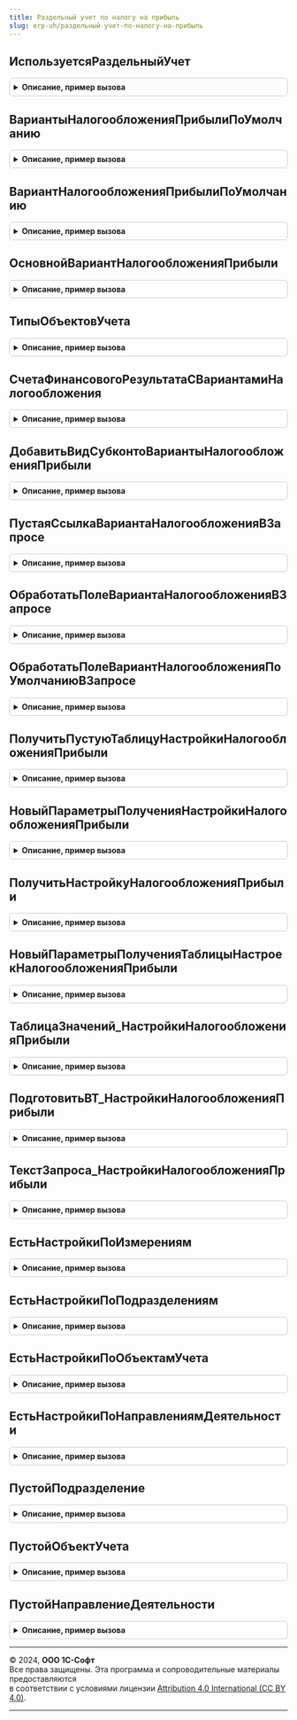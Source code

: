 ```yaml
---
title: Раздельный учет по налогу на прибыль
slug: erp-uh/раздельный-учет-по-налогу-на-прибыль
---
```



## ИспользуетсяРаздельныйУчет
<details style="margin: 1em 0; padding: 0.5em; border: 1px solid #ccc; border-radius: 6px;">

<summary style="font-weight: bold; cursor: pointer;">Описание, пример вызова</summary>

```bsl

// Возвращает признак использования раздельного учета для организации
//
// Параметры:
// 	Организация - СправочникСсылка.Организации, Массив Из СправочникСсылка.Организации - головные организации
// 	НаДату - Дата, Неопределено - дата, на которую установлен признак
// 	МВТ    - МенеджерВременныхТаблиц, Неопределено - если передан,
// 	          данные будут помещены во временную таблицу "ОрганизацииСРаздельнымУчетом".
//
// Возвращаемое значение:
// 	Булево, Соответствие Из СправочникСсылка.Организации, Неопределено -
// 		Булево       - когда передана одна организация
// 		Соответствие - когда передан массив организаций, в соответствии будут только организации с раздельным учетом
// 		Неопределено - когда передан менеджер временных таблиц для помещения результата.
//
Функция ИспользуетсяРаздельныйУчет(Организация, Знач НаДату = Неопределено, МВТ = Неопределено) Экспорт
```

Пример вызова
```bsl
Результат = РаздельныйУчетПоНалогуНаПрибыль.ИспользуетсяРаздельныйУчет(Организация, НаДату, МВТ);
```
</details>

## ВариантыНалогообложенияПрибылиПоУмолчанию
<details style="margin: 1em 0; padding: 0.5em; border: 1px solid #ccc; border-radius: 6px;">

<summary style="font-weight: bold; cursor: pointer;">Описание, пример вызова</summary>

```bsl

// Возвращает массив вариантов н/о, означающих применение общих условий налогообложения прибыли
//
// Возвращаемое значение:
// 	Массив Из СправочникСсылка.ВариантыНалогообложенияПрибыли
//
Функция ВариантыНалогообложенияПрибылиПоУмолчанию() Экспорт
```

Пример вызова
```bsl
Результат = РаздельныйУчетПоНалогуНаПрибыль.ВариантыНалогообложенияПрибылиПоУмолчанию() 
```
</details>

## ВариантНалогообложенияПрибылиПоУмолчанию
<details style="margin: 1em 0; padding: 0.5em; border: 1px solid #ccc; border-radius: 6px;">

<summary style="font-weight: bold; cursor: pointer;">Описание, пример вызова</summary>

```bsl

// Возвращает предопределенное значение варианта н/о для общих условий налогообложения прибыли
//
// Возвращаемое значение:
//   СправочникСсылка.ВариантыНалогообложенияПрибыли   -
//
Функция ВариантНалогообложенияПрибылиПоУмолчанию() Экспорт
```

Пример вызова
```bsl
Результат = РаздельныйУчетПоНалогуНаПрибыль.ВариантНалогообложенияПрибылиПоУмолчанию() 
```
</details>

## ОсновнойВариантНалогообложенияПрибыли
<details style="margin: 1em 0; padding: 0.5em; border: 1px solid #ccc; border-radius: 6px;">

<summary style="font-weight: bold; cursor: pointer;">Описание, пример вызова</summary>

```bsl

// Возвращает основной вариант н/о для организации исходя из учетной политики
//
// Параметры:
//  Организация  - СправочникСсылка.Организации - организация, настройки которой требуется получить
//  НаДату       - Дата - дата, на которую читаются настройки.
//
// Возвращаемое значение:
//  СправочникСсылка.ВариантыНалогообложенияПрибыли -
//
Функция ОсновнойВариантНалогообложенияПрибыли(Организация, Знач НаДату = Неопределено) Экспорт
```

Пример вызова
```bsl
Результат = РаздельныйУчетПоНалогуНаПрибыль.ОсновнойВариантНалогообложенияПрибыли(Организация, НаДату);
```
</details>

## ТипыОбъектовУчета
<details style="margin: 1em 0; padding: 0.5em; border: 1px solid #ccc; border-radius: 6px;">

<summary style="font-weight: bold; cursor: pointer;">Описание, пример вызова</summary>

```bsl

// Возвращает массив типов измерения "Объект учета"
//
// Возвращаемое значение:
// 	Массив - Описание
Функция ТипыОбъектовУчета() Экспорт
```

Пример вызова
```bsl
Результат = РаздельныйУчетПоНалогуНаПрибыль.ТипыОбъектовУчета() 
```
</details>

## СчетаФинансовогоРезультатаСВариантамиНалогообложения
<details style="margin: 1em 0; padding: 0.5em; border: 1px solid #ccc; border-radius: 6px;">

<summary style="font-weight: bold; cursor: pointer;">Описание, пример вызова</summary>

```bsl

// Возвращает массив счетов по фин. резу, использующих субконто "Варианты налогообложения прибыли"
// Следует обращаться через модуль повторного использования:
// РаздельныйУчетПоНалогуНаПрибыльПовтИсп.СчетаФинансовогоРезультатаСВариантамиНалогообложения().
//
// Возвращаемое значение:
// Структура:
// 		* Счета90 - Массив Из ПланСчетовСсылка.Хозрасчетный - массив субсчетов 90-го счета с раздельным НУ
// 		* Счета91 - Массив Из ПланСчетовСсылка.Хозрасчетный - массив субсчетов 91-го счета с раздельным НУ
// 		* Счета99 - Массив Из ПланСчетовСсылка.Хозрасчетный - массив субсчетов 99-го счета с раздельным НУ
//
Функция СчетаФинансовогоРезультатаСВариантамиНалогообложения() Экспорт
```

Пример вызова
```bsl
Результат = РаздельныйУчетПоНалогуНаПрибыль.СчетаФинансовогоРезультатаСВариантамиНалогообложения() 
```
</details>

## ДобавитьВидСубконтоВариантыНалогообложенияПрибыли
<details style="margin: 1em 0; padding: 0.5em; border: 1px solid #ccc; border-radius: 6px;">

<summary style="font-weight: bold; cursor: pointer;">Описание, пример вызова</summary>

```bsl

// Добавляет в массив субконто по вариантам н/о,
//
// Параметры:
// 	ВидыСубконто - Массив Из ПланВидовХарактеристикСсылка.ВидыСубконтоХозрасчетные
//
Процедура ДобавитьВидСубконтоВариантыНалогообложенияПрибыли(ВидыСубконто) Экспорт
```

Пример вызова
```bsl
РаздельныйУчетПоНалогуНаПрибыль.ДобавитьВидСубконтоВариантыНалогообложенияПрибыли(ВидыСубконто) 
```
</details>

## ПустаяСсылкаВариантаНалогообложенияВЗапросе
<details style="margin: 1em 0; padding: 0.5em; border: 1px solid #ccc; border-radius: 6px;">

<summary style="font-weight: bold; cursor: pointer;">Описание, пример вызова</summary>

```bsl

// Возвращает строковое значение пустой ссылки в запросе
//
// Возвращаемое значение:
// 	Строка -
Функция ПустаяСсылкаВариантаНалогообложенияВЗапросе() Экспорт
```

Пример вызова
```bsl
Результат = РаздельныйУчетПоНалогуНаПрибыль.ПустаяСсылкаВариантаНалогообложенияВЗапросе() 
```
</details>

## ОбработатьПолеВариантаНалогообложенияВЗапросе
<details style="margin: 1em 0; padding: 0.5em; border: 1px solid #ccc; border-radius: 6px;">

<summary style="font-weight: bold; cursor: pointer;">Описание, пример вызова</summary>

```bsl

// В запросе обработается поле варианта н/о, исходя из того, требуются данные в разрезе вариантов н/о или нет.
//
// Параметры:
// 	Запрос                                - Запрос -
// 	ТребуетсяУчетВариантовНалогообложения - Булево -
// 	ПутьКПолю                             - Строка - путь к полю в запросе
// 	ВидыСубконто                          - Массив Из ПланВидовХарактеристикСсылка.ВидыСубконтоХозрасчетные -
// 	                                          Если есть виды субконто, дополнится видом субконто вариантов н/о.
//                                        - Неопределено - не требуется заполнение видов субконто
// 	ЗаменяемыйТекст                       - Строка - по умолчанию "&ПолеВариантНалогообложенияПрибыли"
//
Процедура ОбработатьПолеВариантаНалогообложенияВЗапросе( Экспорт
```

Пример вызова
```bsl
РаздельныйУчетПоНалогуНаПрибыль.ОбработатьПолеВариантаНалогообложенияВЗапросе();
```
</details>

## ОбработатьПолеВариантНалогообложенияПоУмолчаниюВЗапросе
<details style="margin: 1em 0; padding: 0.5em; border: 1px solid #ccc; border-radius: 6px;">

<summary style="font-weight: bold; cursor: pointer;">Описание, пример вызова</summary>

```bsl

// В запросе подставляется вариант н/о по умолчанию, исходя из использования раздельного учета.
//
// Параметры:
// 	Запрос                                - Запрос -
// 	ТребуетсяУчетВариантовНалогообложения - Булево -
// 	ЗаменяемыйТекст                       - Строка - по умолчанию "&ПолеВариантНалогообложенияПоУмолчанию"
//
Процедура ОбработатьПолеВариантНалогообложенияПоУмолчаниюВЗапросе( Экспорт
```

Пример вызова
```bsl
РаздельныйУчетПоНалогуНаПрибыль.ОбработатьПолеВариантНалогообложенияПоУмолчаниюВЗапросе();
```
</details>

## ПолучитьПустуюТаблицуНастройкиНалогообложенияПрибыли
<details style="margin: 1em 0; padding: 0.5em; border: 1px solid #ccc; border-radius: 6px;">

<summary style="font-weight: bold; cursor: pointer;">Описание, пример вызова</summary>

```bsl

// Возвращает текст запроса для пустой таблицы РаздельныйУчет_НастройкиНалогообложенияПрибыли
//
// Возвращаемое значение:
//   Строка   - текст запроса
//
Функция ПолучитьПустуюТаблицуНастройкиНалогообложенияПрибыли() Экспорт
```

Пример вызова
```bsl
Результат = РаздельныйУчетПоНалогуНаПрибыль.ПолучитьПустуюТаблицуНастройкиНалогообложенияПрибыли() 
```
</details>

## НовыйПараметрыПолученияНастройкиНалогообложенияПрибыли
<details style="margin: 1em 0; padding: 0.5em; border: 1px solid #ccc; border-radius: 6px;">

<summary style="font-weight: bold; cursor: pointer;">Описание, пример вызова</summary>

```bsl

// Инициализируются параметры для получения настройки налогообложения прибыли
//
// Возвращаемое значение:
// 	Структура - содержит:
// 		* Период      - Дата - актуальные данные на дату.
// 		* Организация - СправочникСсылка.Организации -
//
// 		// для отбора по значениям должно быть заполнено хотя бы одно поле.
// 		* Подразделение - СправочникСсылка.СтруктураПредприятия -
// 		* ОбъектУчета   - СправочникСсылка.Номенклатура, ПланВидовХарактеристикСсылка.СтатьиДоходов -
// 		* НаправлениеДеятельности - СправочникСсылка.НаправленияДеятельности -
//
Функция НовыйПараметрыПолученияНастройкиНалогообложенияПрибыли() Экспорт
```

Пример вызова
```bsl
Результат = РаздельныйУчетПоНалогуНаПрибыль.НовыйПараметрыПолученияНастройкиНалогообложенияПрибыли() 
```
</details>

## ПолучитьНастройкуНалогообложенияПрибыли
<details style="margin: 1em 0; padding: 0.5em; border: 1px solid #ccc; border-radius: 6px;">

<summary style="font-weight: bold; cursor: pointer;">Описание, пример вызова</summary>

```bsl

// Возвращается налогообложение прибыли исходя из настроек учетной политики
//
// Параметры:
// 	ПараметрыПолученияНастроек - см. НовыйПараметрыПолученияНастройкиНалогообложенияПрибыли
//
// Возвращаемое значение:
// 	СправочникСсылка.ВариантыНалогообложенияПрибыли
//
Функция ПолучитьНастройкуНалогообложенияПрибыли(ПараметрыПолученияНастроек) Экспорт
```

Пример вызова
```bsl
Результат = РаздельныйУчетПоНалогуНаПрибыль.ПолучитьНастройкуНалогообложенияПрибыли(ПараметрыПолученияНастроек) 
```
</details>

## НовыйПараметрыПолученияТаблицыНастроекНалогообложенияПрибыли
<details style="margin: 1em 0; padding: 0.5em; border: 1px solid #ccc; border-radius: 6px;">

<summary style="font-weight: bold; cursor: pointer;">Описание, пример вызова</summary>

```bsl


// Инициализируются параметры для получения таблицы настроек налогообложения прибыли
//
// Возвращаемое значение:
// 	Структура - содержит:
// 		* Период      - Дата - актуальные данные на дату.
// 		* МенеджерВременныхТаблиц - МенеджерВременныхТаблиц - МВТ с данными отбора и для помещения результата
// 		                          - Неопределено - когда нужен только сформированный текст запроса
// 		* ИмяТаблицы                      - Строка - имя временной таблицы (обязательно)
// 		* ИмяПоля_Организация             - Строка - имя колонки "Организация" (обязательно)
// 		* ИмяПоля_Период                  - Строка - имя колонки "Период" (обязательно, если параметр "Период" пустой)
// 		// для отбора по временной таблицы должно быть заполнено как минимум имя одного из полей ниже.
// 		* ИмяПоля_Подразделение           - Строка - имя колонки "Подразделение"
// 		* ИмяПоля_ОбъектУчета             - Строка - имя колонки "ОбъектУчета"
// 		* ИмяПоля_НаправлениеДеятельности - Строка - имя колонки "НаправлениеДеятельности"
//
Функция НовыйПараметрыПолученияТаблицыНастроекНалогообложенияПрибыли() Экспорт
```

Пример вызова
```bsl
Результат = РаздельныйУчетПоНалогуНаПрибыль.НовыйПараметрыПолученияТаблицыНастроекНалогообложенияПрибыли() 
```
</details>

## ТаблицаЗначений_НастройкиНалогообложенияПрибыли
<details style="margin: 1em 0; padding: 0.5em; border: 1px solid #ccc; border-radius: 6px;">

<summary style="font-weight: bold; cursor: pointer;">Описание, пример вызова</summary>

```bsl

// Возвращает настройки налогообложения прибыли исходя из организации, периода и других объектов отбора
//
// Параметры:
// 	ПараметрыПолученияНастроек - см. НовыйПараметрыПолученияТаблицыНастроекНалогообложенияПрибыли
//
// Возвращаемое значение:
// 	ТаблицаЗначений - содержит:
// 	* Организация             - СправочникСсылка.Организации
// 	* Период                  - Дата
// 	* Подразделение           - СправочникСсылка.СтруктураПредприятия
// 	* ОбъектУчета             - СправочникСсылка.Номенклатура, ПланВидовХарактеристикСсылка.СтатьиДоходов -
// 	* НаправлениеДеятельности - СправочникСсылка.НаправленияДеятельности
// 	* ВариантНалогообложенияПрибыли  - СправочникСсылка.ВариантыНалогообложенияПрибыли
//
Функция ТаблицаЗначений_НастройкиНалогообложенияПрибыли(ПараметрыПолученияНастроек) Экспорт
```

Пример вызова
```bsl
Результат = РаздельныйУчетПоНалогуНаПрибыль.ТаблицаЗначений_НастройкиНалогообложенияПрибыли(ПараметрыПолученияНастроек) 
```
</details>

## ПодготовитьВТ_НастройкиНалогообложенияПрибыли
<details style="margin: 1em 0; padding: 0.5em; border: 1px solid #ccc; border-radius: 6px;">

<summary style="font-weight: bold; cursor: pointer;">Описание, пример вызова</summary>

```bsl

// Создается временная таблица "РаздельныйУчет_НастройкиНалогообложенияПрибыли"
// Содержит колонки:
//
// 	* Организация             - СправочникСсылка.Организации,
// 	* Период                  - Дата - актуальные данные на дату
//
// 	// Значения из переданного отбора. Если отбор отсутствует, будут пустые значения
// 	* Подразделение           - СправочникСсылка.СтруктураПредприятия,
// 	* ОбъектУчета             - СправочникСсылка.Номенклатура, ПланВидовХарактеристикСсылка.СтатьиДоходов,
// 	* НаправлениеДеятельности - СправочникСсылка.НаправленияДеятельности,
//
// 	* ВариантНалогообложенияПрибыли  - СправочникСсылка.ВариантыНалогообложенияПрибыли.
//
// Параметры:
// 	ПараметрыПолученияНастроек - см. НовыйПараметрыПолученияТаблицыНастроекНалогообложенияПрибыли
//
Процедура ПодготовитьВТ_НастройкиНалогообложенияПрибыли(ПараметрыПолученияНастроек) Экспорт
```

Пример вызова
```bsl
РаздельныйУчетПоНалогуНаПрибыль.ПодготовитьВТ_НастройкиНалогообложенияПрибыли(ПараметрыПолученияНастроек) 
```
</details>

## ТекстЗапроса_НастройкиНалогообложенияПрибыли
<details style="margin: 1em 0; padding: 0.5em; border: 1px solid #ccc; border-radius: 6px;">

<summary style="font-weight: bold; cursor: pointer;">Описание, пример вызова</summary>

```bsl

// Возвращает текст запроса для создания временной таблицы "РаздельныйУчет_НастройкиНалогообложенияПрибыли"
// Содержит колонки:
//
// 	* Организация             - СправочникСсылка.Организации,
// 	* Период                  - Дата - актуальные данные на дату
//
// 	// Значения из переданного отбора. Если отбор отсутствует, будут пустые значения
// 	* Подразделение           - СправочникСсылка.СтруктураПредприятия,
// 	* ОбъектУчета             - СправочникСсылка.Номенклатура, ПланВидовХарактеристикСсылка.СтатьиДоходов,
// 	* НаправлениеДеятельности - СправочникСсылка.НаправленияДеятельности,
//
// 	* ВариантНалогообложенияПрибыли  - СправочникСсылка.ВариантыНалогообложенияПрибыли.
//
// P.S. Необходимо перед выполнением запроса установить параметр "Период", даже если значение неизвестно и пустое.
//
// Параметры:
// 	ПараметрыПолученияНастроек - см. НовыйПараметрыПолученияТаблицыНастроекНалогообложенияПрибыли
//
// Возвращаемое значение:
// 	Строка - текст запроса
//
Функция ТекстЗапроса_НастройкиНалогообложенияПрибыли(ПараметрыПолученияНастроек) Экспорт
```

Пример вызова
```bsl
Результат = РаздельныйУчетПоНалогуНаПрибыль.ТекстЗапроса_НастройкиНалогообложенияПрибыли(ПараметрыПолученияНастроек) 
```
</details>

## ЕстьНастройкиПоИзмерениям
<details style="margin: 1em 0; padding: 0.5em; border: 1px solid #ccc; border-radius: 6px;">

<summary style="font-weight: bold; cursor: pointer;">Описание, пример вызова</summary>

```bsl

// Возвращает структуру признаков наличия настроек по разным измерениям
//
// Параметры:
// 	Организация  - СправочникСсылка.Организации -
// 	НаДату       - Неопределено, Дата - актуальные данные на дату
//
// Возвращаемое значение:
// 	Структура - признак наличия настроек. Содержит:
// 		* ЕстьНастройкиПоПодразделениям           - Булево -
// 		* ЕстьНастройкиПоОбъектамУчета            - Булево -
// 		* ЕстьНастройкиПоНаправлениямДеятельности - Булево -
//
Функция ЕстьНастройкиПоИзмерениям(Организация, Знач НаДату = Неопределено) Экспорт
```

Пример вызова
```bsl
Результат = РаздельныйУчетПоНалогуНаПрибыль.ЕстьНастройкиПоИзмерениям(Организация, НаДату);
```
</details>

## ЕстьНастройкиПоПодразделениям
<details style="margin: 1em 0; padding: 0.5em; border: 1px solid #ccc; border-radius: 6px;">

<summary style="font-weight: bold; cursor: pointer;">Описание, пример вызова</summary>

```bsl

// Возвращает признак наличия настроек по подразделениям
//
// Параметры:
// 	Организация  - СправочникСсылка.Организации -
// 	НаДату       - Неопределено, Дата - актуальные данные на дату
//
// Возвращаемое значение:
// 	Булево - признак наличия настроек
//
Функция ЕстьНастройкиПоПодразделениям(Организация, Знач НаДату = Неопределено) Экспорт
```

Пример вызова
```bsl
Результат = РаздельныйУчетПоНалогуНаПрибыль.ЕстьНастройкиПоПодразделениям(Организация, НаДату);
```
</details>

## ЕстьНастройкиПоОбъектамУчета
<details style="margin: 1em 0; padding: 0.5em; border: 1px solid #ccc; border-radius: 6px;">

<summary style="font-weight: bold; cursor: pointer;">Описание, пример вызова</summary>

```bsl

// Возвращает признак наличия настроек по объектам учета (номенклатуре, статьям доходов)
//
// Параметры:
// 	Организация  - СправочникСсылка.Организации -
// 	НаДату       - Неопределено, Дата - актуальные данные на дату
//
// Возвращаемое значение:
// 	Булево - признак наличия настроек
//
Функция ЕстьНастройкиПоОбъектамУчета(Организация, Знач НаДату = Неопределено) Экспорт
```

Пример вызова
```bsl
Результат = РаздельныйУчетПоНалогуНаПрибыль.ЕстьНастройкиПоОбъектамУчета(Организация, НаДату);
```
</details>

## ЕстьНастройкиПоНаправлениямДеятельности
<details style="margin: 1em 0; padding: 0.5em; border: 1px solid #ccc; border-radius: 6px;">

<summary style="font-weight: bold; cursor: pointer;">Описание, пример вызова</summary>

```bsl

// Возвращает признак наличия настроек по направлениям деятельности
//
// Параметры:
// 	Организация  - СправочникСсылка.Организации -
// 	НаДату       - Неопределено, Дата - актуальные данные на дату
//
// Возвращаемое значение:
// 	Булево - признак наличия настроек
//
Функция ЕстьНастройкиПоНаправлениямДеятельности(Организация, Знач НаДату = Неопределено) Экспорт
```

Пример вызова
```bsl
Результат = РаздельныйУчетПоНалогуНаПрибыль.ЕстьНастройкиПоНаправлениямДеятельности(Организация, НаДату);
```
</details>

## ПустойПодразделение
<details style="margin: 1em 0; padding: 0.5em; border: 1px solid #ccc; border-radius: 6px;">

<summary style="font-weight: bold; cursor: pointer;">Описание, пример вызова</summary>

```bsl

// Возвращает значение пустого подразделения либо в объектном виде, либо строкой для запроса
//
// Параметры:
// 	СтроковоеЗначениеВЗапросе - Булево - Если "Истина", будет возвращена строка для запроса
//
// Возвращаемое значение:
// 	Строка, СправочникСсылка.СтруктураПредприятия -
//
Функция ПустойПодразделение(СтроковоеЗначениеВЗапросе = Ложь) Экспорт
```

Пример вызова
```bsl
Результат = РаздельныйУчетПоНалогуНаПрибыль.ПустойПодразделение(СтроковоеЗначениеВЗапросе);
```
</details>

## ПустойОбъектУчета
<details style="margin: 1em 0; padding: 0.5em; border: 1px solid #ccc; border-radius: 6px;">

<summary style="font-weight: bold; cursor: pointer;">Описание, пример вызова</summary>

```bsl

// Возвращает значение пустого подразделения либо в объектном виде, либо строкой для запроса
//
// Параметры:
// 	СтроковоеЗначениеВЗапросе - Булево - Если "Истина", будет возвращена строка для запроса
//
// Возвращаемое значение:
// 	Строка, Неопределено -
//
Функция ПустойОбъектУчета(СтроковоеЗначениеВЗапросе = Ложь) Экспорт
```

Пример вызова
```bsl
Результат = РаздельныйУчетПоНалогуНаПрибыль.ПустойОбъектУчета(СтроковоеЗначениеВЗапросе);
```
</details>

## ПустойНаправлениеДеятельности
<details style="margin: 1em 0; padding: 0.5em; border: 1px solid #ccc; border-radius: 6px;">

<summary style="font-weight: bold; cursor: pointer;">Описание, пример вызова</summary>

```bsl

// Возвращает значение пустого подразделения либо в объектном виде, либо строкой для запроса
//
// Параметры:
// 	СтроковоеЗначениеВЗапросе - Булево - Если "Истина", будет возвращена строка для запроса
//
// Возвращаемое значение:
// 	Строка, СправочникСсылка.НаправленияДеятельности -
//
Функция ПустойНаправлениеДеятельности(СтроковоеЗначениеВЗапросе = Ложь) Экспорт
```

Пример вызова
```bsl
Результат = РаздельныйУчетПоНалогуНаПрибыль.ПустойНаправлениеДеятельности(СтроковоеЗначениеВЗапросе);
```
</details>

---

© 2024, **ООО 1С-Софт**  
Все права защищены. Эта программа и сопроводительные материалы предоставляются  
в соответствии с условиями лицензии [Attribution 4.0 International (CC BY 4.0)](https://creativecommons.org/licenses/by/4.0/legalcode).

---
